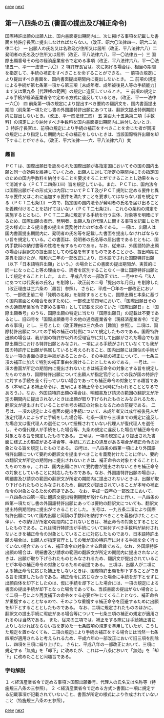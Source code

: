 [prev](/specific\markdowns\特許法\255_Mp-Ch_9-At_184_4.md)
[next](/specific\markdowns\特許法\257_Mp-Ch_9-At_184_6.md)
## 第一八四条の五 (書面の提出及び補正命令)
国際特許出願の出願人は、国内書面提出期間内に、次に掲げる事項を記載した書面を特許庁長官に提出しなければならない。（改正、昭六〇法律四一、昭六二法律二七）
一 出願人の氏名又は名称及び住所又は居所（改正、平八法律六八）二 発明者の氏名及び住所又は居所（改正、平八法律六八、平一〇法律五一）三 国際出願番号その他の経済産業省令で定める事項（改正、平八法律六八、平一〇法律五一、平一一法律一六〇）２ 特許庁長官は、次に掲げる場合は、相当の期間を指定して、手続の補正をすべきことを命ずることができる。
一 前項の規定により提出すべき書面を、国内書面提出期間内に提出しないとき。
二 前項の規定による手続が第七条第一項から第三項［未成年者、成年被後見人等の手続能力］まで又は第九条［代理権の範囲］の規定に違反しているとき。
三 前項の規定による手続が経済産業省令で定める方式に違反しているとき。（改正、平一一法律一六〇）
四 前条第一項の規定により提出すべき要約の翻訳文を、国内書面提出期間（前条第一項ただし書の外国語特許出願にあつては、翻訳文提出特例期間）内に提出しないとき。（改正、平一四法律二四）
五 第百九十五条第二項［手数料］の規定により納付すべき手数料を国内書面提出期間内に納付しないとき。
３ 特許庁長官は、前項の規定により手続の補正をすべきことを命じた者が同項の規定により指定した期間内にその補正をしないときは、当該国際特許出願を却下することができる。（改正、平六法律一一六、平八法律六八）実

### 趣旨
ＰＣＴは、国際出願日を認められた国際出願が各指定国においてその国の国内出願と同一の効果を維持していくため、出願人に対して所定の期間内にその指定国のための国内手数料を納付することを要求することができることとし効果をもって消滅する（ＰＣＴ二四条⑴ⅲ）旨を規定している。また、ＰＣＴは、国内法令は国際出願がその形式又は内容についてＰＣＴ及びＰＣＴ規則に定める要件と異なる要件又はこれに追加する要件を満たすことを要求してはならない旨を規定する（ＰＣＴ二七条⑴）一方で、指定国の国内法令が発明者の氏名を届け出ることを義務付けることを妨げてはいない（ＰＣＴ二七条⑵）。
これらの条約の規定を実施するとともに、ＰＣＴ二二条に規定する手続を行う主体、対象等を明確にするため、国際出願の表示、発明者、出願人及び代理人に関する事項を記載した所定の様式による提出書の提出を義務付けたのが本条である。
一項は、出願人は国内書面提出期間内に、発明者の氏名等を記載した書面を提出しなければならない旨を規定している。この書面は、発明者の氏名等の届出書であるとともに、国内手数料の納付書等の性格を有するものである。なお、従来は、外国語特許出願の場合は翻訳文の提出書としての性格を有するものであることから、提出時期に差異を設けたが、昭和六二年の一部改正により、日本語でされた国際特許出願（以下「日本語特許出願」という。）の場合とこの書面の提出期間が、実質的に同一になったこと等の理由から、両者を区別することなく一律に国際特許出願として規定することとした。
また、平成八年の一部改正では、一号中から「法人にあつては代表者の氏名」を削除し、改正前の二号「提出の年月日」を削除した（改正理由は三六条の［趣旨］参照）。
さらに、平成一〇年の一部改正において、一部改正前二号「発明の名称」を削除するとともに、国際出願と本条に基づく国内書面との結合を表すために、一部改正前四号において、「国際出願日その他の通商産業省令で定める事項」として記載を求めていた「国際出願日」と「国際出願番号」のうち、国際出願の特定に当たり「国際出願日」の記載は不要であるとし、旧四号を「国際出願番号その他の通商産業省令（現経済産業省令）で定める事項」とし、三号とした（改正理由は三六条の［趣旨］参照）。
二項は、国際特許出願についての手続の補正の特例について規定したものである。国際特許出願の場合は、我が国の特許庁以外の受理官庁に対して出願がされた場合でも国際出願日における特許出願とみなされ、一項による手続がされていなくても我が国の特許庁に出願が係属していると考えられること、国内出願には類似の手続がない一項の書面の提出手続があることから、その手続の補正について、一七条三項の補正に加えて特別の補正事由を設けることとしたものである。
一号は、一項の書面が所定の期間内に提出されないときは補正命令の対象とする旨を規定したものであり、国際特許出願について出願人が指定官庁としての我が国の特許庁に対する手続を全く行っていない場合であっても補正命令の対象とする趣旨である（本号による補正命令は、五号による補正命令と同時に行われることとなるであろう。）。なお、外国語特許出願の場合は、明細書及び請求の範囲の翻訳文が所定の期間内に提出されないときは出願が取り下げられたものとみなされるため、翻訳文が提出されていることが本号の補正の対象となるための前提である。
二号は、一項の規定による書面の提出手続について、未成年者又は成年被後見人が法定代理人によらずに手続をした場合等、七条一項から三項までの規定に違反した場合又は復代理人の選任について授権されていない代理人が復代理人を選任し、その復代理人が手続をした場合等、九条の規定に違反した場合が補正命令の対象となる旨を規定したものである。
三号は、一項の規定により提出された書面に様式上の瑕疵がある場合等、手続に方式上の違反がある場合が補正命令の対象となる旨を規定したものである。
四号は、一八四条の四第一項により外国語特許出願について要約の翻訳文を提出すべきことを義務付けたことに伴い、要約の翻訳文が所定の期間内に提出されないときは、補正命令の対象とすることとしたものである。これは、国内出願において要約書が提出されないときを補正命令の対象としていることに対応したものである。なお、外国語特許出願の場合は、明細書及び請求の範囲の翻訳文が所定の期間内に提出されないときは、出願が取り下げられたものとみなされるため、翻訳文が提出されていることが本号の補正命令の対象となるための前提である。
なお、平成一四年の一部改正において、一八四条の四第一項に翻訳文提出特例期間が設けられたことに伴い、一八四条の四第一項ただし書の外国語特許出願にあっては要約の翻訳文についても、翻訳文提出特例期間内に提出ができることとした。
五号は、一九五条二項により国際特許出願について国内出願と同額の手数料を納付すべきことを義務付けたことに伴い、その納付が所定の期間内にされないときは、補正命令の対象とすることとしたものである。これは現行特許法が手続について納付すべき手数料が納付されないときを補正命令の対象としていることに対応したものであり、日本語特許出願の場合は、出願人が指定官庁としての我が国の特許庁に対する手続を全く行っていない場合であっても、補正命令の対象とする趣旨である。なお、外国語特許出願の場合は、明細書及び請求の範囲の翻訳文が所定の期間内に提出されないときは、出願が取り下げられたものとみなされるため、翻訳文が提出されていることが本号の補正命令の対象となるための前提である。
三項は、出願人が二項による補正命令に応じた補正をしないときは、国際特許出願を却下することができる旨を規定したものである。補正命令に応じなかった場合に手続を却下とせずに出願自体を却下としたのは、仮に手続を却下とした場合には、一項の規定による書面の提出手続が却下となった場合であっても、当該書面の提出がない場合として二項一号により再度補正の命令をする必要が生じてくることとなり、補正命令が重複することとなるので、そのような重複する補正命令を回避するために出願を却下とすることとしたものである。
なお、二項に規定されたもののほかに、翻訳文の提出手続に瑕疵がある場合等について一七条三項の補正の規定が適用されるのは当然である。
また、従来の三項では、補正をする際には手続補正書によりしなければならない旨を定めた一七条四項の規定を準用していたが、こうした規定を置かなくても、二項の規定により手続の補正をする場合には当然一七条四項が適用されると考えられるため、平成六年の一部改正において旧三項を削除し、四項を三項に繰り上げた。
さらに、平成八年の一部改正において、三項に規定する「無効」を「却下」に改めたが、これは一八条において「無効」を「却下」に改めたことと同趣旨である。

### 字句解説
１ ＜経済産業省令で定める事項＞国際出願番号、代理人の氏名又は名称等（特施規三八条の三参照）。
２ ＜経済産業省令で定める方式＞書面に一項に規定する記載事項が記載されていないこと、書面が所定の様式により作成されていないこと（特施規三八条の五参照）。

[prev](/specific\markdowns\特許法\255_Mp-Ch_9-At_184_4.md)
[next](/specific\markdowns\特許法\257_Mp-Ch_9-At_184_6.md)